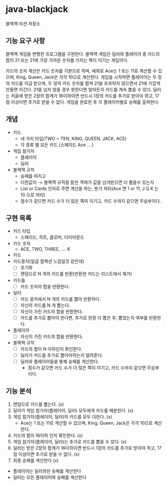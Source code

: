 # java-blackjack

블랙잭 미션 저장소

## 기능 요구 사항
블랙잭 게임을 변형한 프로그램을 구현한다. 블랙잭 게임은 딜러와 플레이어 중 카드의 합이 21 또는 21에 가장 가까운 숫자를 가지는 쪽이 이기는 게임이다.

카드의 숫자 계산은 카드 숫자를 기본으로 하며, 예외로 Ace는 1 또는 11로 계산할 수 있으며, King, Queen, Jack은 각각 10으로 계산한다.
게임을 시작하면 플레이어는 두 장의 카드를 지급 받으며, 두 장의 카드 숫자를 합쳐 21을 초과하지 않으면서 21에 가깝게 만들면 이긴다. 21을 넘지 않을 경우 원한다면 얼마든지 카드를 계속 뽑을 수 있다.
딜러는 처음에 받은 2장의 합계가 16이하이면 반드시 1장의 카드를 추가로 받아야 하고, 17점 이상이면 추가로 받을 수 없다.
게임을 완료한 후 각 플레이어별로 승패를 출력한다.

## 개념
- 카드
  - 네 가지 타입(TWO ~ TEN, KING, QUEEN, JACK, ACE)
  - 각 종류 별 모든 카드 (스페이드 Ace ....)
- 게임 참가자
  - 플레이어
  - 딜러
- 블랙잭 규칙
  - 승패를 따지고
  - 더한값이 -> 블랙잭 규칙을 맡은 객체가 값을 넘겨받으면 더 뽑을수 있는지
  - List<Card> or Cards 인자로 주면 계산을 하는, 분기 처리(Ace 면 1 or 11, J Q K 는 10 으로 처리)
  - 점수가 같으면 카드 수가 더 많은 쪽이 이기고, 카드 수까지 같으면 무승부이다.

## 구현 목록
- 카드 타입
  - 스페이드, 하트, 클로버, 다이아몬드
- 카드 숫자
  - ACE, TWO, THREE, .... K
- 카드
- 카드뭉치(일급 컬렉션 느낌일것 같은데)
  - [ ] 초기화
  - [ ] 랜덤으로 N 개의 카드를 반환(반환한 카드는 리스트에서 제거)
- 카드들
  - [ ] 카드 숫자의 합을 반환한다.
- 딜러
  - [ ] 카드 뭉치에서 N 개의 카드를 뽑아 반환하다.
  - [ ] 자신의 카드를 N 개 뽑는다.
  - [ ] 자신이 가진 카드의 합을 반환한다.
  - [ ] 카드를 추가로 뽑아야 한다면, 추가로 한장 더 뽑은 후, 뽑았는지 여부를 반환한다.
- 플레이어
  - [ ] 자신이 가진 카드의 합을 반환한다.
- 블랙잭 규칙
  - [ ] 카드의 합이 N 이하인지 확인한다.
  - [ ] 딜러가 카드를 추가로 뽑아야하는지 알려준다.
  - [ ] 딜러와 플레이어들을 통해 승패를 계산한다.
    - 점수가 같으면 카드 수가 더 많은 쪽이 이기고, 카드 수까지 같으면 무승부이다.

## 기능 분석
1. 랜덤으로 카드를 뽑는다. (x)
2. 딜러가 게임 참가자(플레이어, 딜러) 모두에게 카드를 배분한다. (x)
3. 게임 참가자(플레이어, 딜러)의 카드를 모두 더한다. (x)
   - Ace는 1 또는 11로 계산할 수 있으며, King, Queen, Jack은 각각 10으로 계산한다.
4. 카드의 합이 16이하 인지 확인한다. (x)
5. 게임 참가자(플레이어, 딜러)는 추가로 카드를 뽑을 수 있다. (x)
6. 딜러는 받은 2장의 합계가 16이하이면 반드시 1장의 카드를 추가로 받아야 하고, 17점 이상이면 추가로 받을 수 없다. (x)
7. 최종 승패를 계산한다 (x)
  - 플레이어는 딜러와만 승패를 계산한다
  - 딜러는 모든 플레이어와 승패를 계산한다
